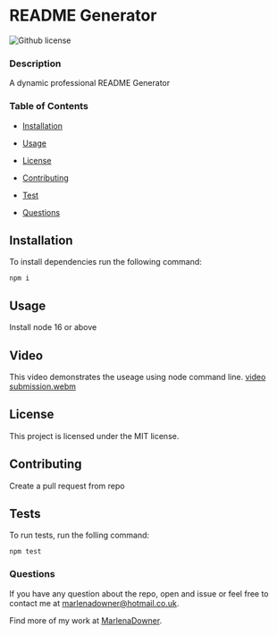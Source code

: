 # README Generator
  ![Github license](https://img.shields.io/badge/license-MIT-blue.svg)

   ### Description

   A dynamic professional README Generator

   ### Table of Contents

   * [Installation](#installation)

   * [Usage](#usage)

   * [License](#license)


   * [Contributing](#contributing)

   * [Test](#tests)

   * [Questions](#questions)

   ## Installation 

   To install dependencies run the following command:

   ```
   npm i
   ```

   ## Usage

   Install node 16 or above

   ## Video

   This video demonstrates the useage using node command line.
   [video submission.webm](https://user-images.githubusercontent.com/119687938/221320581-57906c08-3846-4b3a-bb65-06ba103a6b44.webm)

   ## License 

   This project is licensed under the MIT license.

   ## Contributing

   Create a pull request from repo

   ## Tests

   To run tests, run the folling command:

   ```
   npm test
   ```

   ### Questions 

   If you have any question about the repo, open and issue or feel free to contact me at marlenadowner@hotmail.co.uk.

   Find more of my work at [MarlenaDowner](https://github.com/MarlenaDowner).







